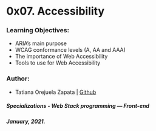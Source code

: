# 0x07. Accessibility

### Learning Objectives:
* ARIA’s main purpose
* WCAG conformance levels (A, AA and AAA)
* The importance of Web Accessibility
* Tools to use for Web Accessibility

### Author:
* Tatiana Orejuela Zapata | [Github](https://github.com/tatsOre)

##### Specializations - Web Stack programming ― Front-end
##### January, 2021. 
